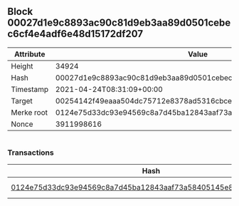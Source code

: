 ## Block 00027d1e9c8893ac90c81d9eb3aa89d0501cebec6cf4e4adf6e48d15172df207

Attribute | Value
--- | ---
Height | 34924
Hash | 00027d1e9c8893ac90c81d9eb3aa89d0501cebec6cf4e4adf6e48d15172df207
Timestamp | 2021-04-24T08:31:09+00:00
Target | 00254142f49eaaa504dc75712e8378ad5316cbcead634704b3734b6271167cc4
Merke root | 0124e75d33dc93e94569c8a7d45ba12843aaf73a58405145e87c22cd2f5cfe35
Nonce | 3911998616

```

```

### Transactions

Hash | Amount
--- | ---
[0124e75d33dc93e94569c8a7d45ba12843aaf73a58405145e87c22cd2f5cfe35](0124e75d33dc93e94569c8a7d45ba12843aaf73a58405145e87c22cd2f5cfe35.md) | 10.00000000 SKEPTI 
